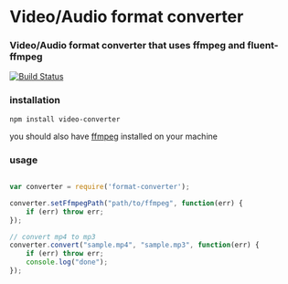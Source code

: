 # Video/Audio format converter
### Video/Audio format converter that uses ffmpeg and fluent-ffmpeg

[![Build Status](https://travis-ci.org/ThaCoderr/format-converter.svg?branch=master)](https://travis-ci.org/ThaCoderr/format-converter)

### installation

`npm install video-converter`

you should also have [ffmpeg](https://ffmpeg.org/) installed on your machine

### usage

```javascript

var converter = require('format-converter');

converter.setFfmpegPath("path/to/ffmpeg", function(err) {
	if (err) throw err;
});

// convert mp4 to mp3
converter.convert("sample.mp4", "sample.mp3", function(err) {
	if (err) throw err;
	console.log("done");
});

```
